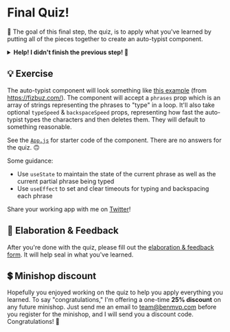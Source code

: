 # Final Quiz!

🏅 The goal of this final step, the quiz, is to apply what you've learned by putting all of the pieces together to create an auto-typist component.

<details>
  <summary><b>Help! I didn't finish the previous step! 🚨</b></summary>

If you didn't successfully complete the previous step, that's okay! The steps are meant to push you. 😄

However, you may find yourself in a position where you app is not compiling, and it's preventing you from working on the quiz. No problem! Stash your changes **in a new terminal window**, and you should be good to continue:

```sh
git stash push -m "In-progress Step 4 exercises"
```

Your app should automatically reset and you should be able to continue on with the quiz.

</details>

## 💡 Exercise

The auto-typist component will look something like [this example](./example-auto-typist.mp4) (from https://fizbuz.com/). The component will accept a `phrases` prop which is an array of strings representing the phrases to "type" in a loop. It'll also take optional `typeSpeed` & `backspaceSpeed` props, representing how fast the auto-typist types the characters and then deletes them. They will default to something reasonable.

See the [`App.js`](./App.js) for starter code of the component. There are no answers for the quiz. 🙃

Some guidance:

- Use `useState` to maintain the state of the current phrase as well as the current partial phrase being typed
- Use `useEffect` to set and clear timeouts for typing and backspacing each phrase

Share your working app with me on [Twitter](https://twitter.com/benmvp)!

## 🧠 Elaboration & Feedback

After you're done with the quiz, please fill out the [elaboration & feedback form](https://docs.google.com/forms/d/e/1FAIpQLScRocWvtbrl4XmT5_NRiE8bSK3CMZil-ZQByBAt8lpsurcRmw/viewform?usp=pp_url&entry.1671251225=Zero+to+React+with+Hooks+Minishop&entry.1984987236=Final+Quiz). It will help seal in what you've learned.

## 💲 Minishop discount

Hopefully you enjoyed working on the quiz to help you apply everything you learned. To say "congratulations," I'm offering a one-time **25% discount** on any future minishop. Just send me an email to team@benmvp.com before you register for the minishop, and I will send you a discount code. Congratulations! 🎉
